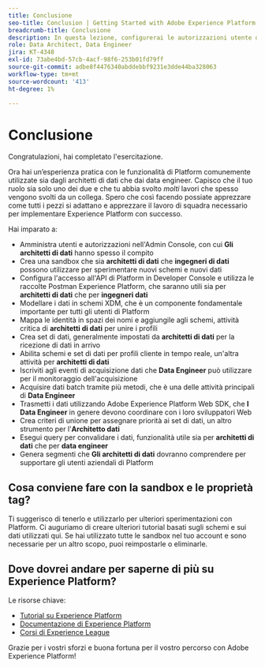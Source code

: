 ```yaml
---
title: Conclusione
seo-title: Conclusion | Getting Started with Adobe Experience Platform for Data Architects and Data Engineers
breadcrumb-title: Conclusione
description: In questa lezione, configurerai le autorizzazioni utente di Adobe Experience Platform utilizzando l’Admin Console di Adobe.
role: Data Architect, Data Engineer
jira: KT-4348
exl-id: 73abe4bd-57cb-4acf-98f6-253b01fd79ff
source-git-commit: adbe8f4476340abddebbf9231e3dde44ba328063
workflow-type: tm+mt
source-wordcount: '413'
ht-degree: 1%

---
```


# Conclusione

<!--5min-->

Congratulazioni, hai completato l&#39;esercitazione.

Ora hai un’esperienza pratica con le funzionalità di Platform comunemente utilizzate sia dagli architetti di dati che dai data engineer. Capisco che il tuo ruolo sia solo uno dei due e che tu abbia svolto _molti_ lavori che spesso vengono svolti da un collega. Spero che così facendo possiate apprezzare come tutti i pezzi si adattano e apprezzare il lavoro di squadra necessario per implementare Experience Platform con successo.

Hai imparato a:

* Amministra utenti e autorizzazioni nell&#39;Admin Console, con cui **Gli architetti di dati** hanno spesso il compito
* Crea una sandbox che sia **architetti di dati** che **ingegneri di dati** possono utilizzare per sperimentare nuovi schemi e nuovi dati
* Configura l&#39;accesso all&#39;API di Platform in Developer Console e utilizza le raccolte Postman Experience Platform, che saranno utili sia per **architetti di dati** che per **ingegneri dati**
* Modellare i dati in schemi XDM, che è un componente fondamentale importante per tutti gli utenti di Platform
* Mappa le identità in spazi dei nomi e aggiungile agli schemi, attività critica di **architetti di dati** per unire i profili
* Crea set di dati, generalmente impostati da **architetti di dati** per la ricezione di dati in arrivo
* Abilita schemi e set di dati per profili cliente in tempo reale, un&#39;altra attività per **architetti di dati**
* Iscriviti agli eventi di acquisizione dati che **Data Engineer** può utilizzare per il monitoraggio dell&#39;acquisizione
* Acquisire dati batch tramite più metodi, che è una delle attività principali di **Data Engineer**
* Trasmetti i dati utilizzando Adobe Experience Platform Web SDK, che **I Data Engineer** in genere devono coordinare con i loro sviluppatori Web
* Crea criteri di unione per assegnare priorità ai set di dati, un altro strumento per l&#39;**Architetto dati**
* Esegui query per convalidare i dati, funzionalità utile sia per **architetti di dati** che per **data engineer**
* Genera segmenti che **Gli architetti di dati** dovranno comprendere per supportare gli utenti aziendali di Platform



## Cosa conviene fare con la sandbox e le proprietà tag?

Ti suggerisco di tenerlo e utilizzarlo per ulteriori sperimentazioni con Platform. Ci auguriamo di creare ulteriori tutorial basati sugli schemi e sui dati utilizzati qui. Se hai utilizzato tutte le sandbox nel tuo account e sono necessarie per un altro scopo, puoi reimpostarle o eliminarle.

## Dove dovrei andare per saperne di più su Experience Platform?

Le risorse chiave:

* [Tutorial su Experience Platform](https://experienceleague.adobe.com/docs/platform-learn/tutorials/overview.html?lang=it)
* [Documentazione di Experience Platform](https://experienceleague.adobe.com/docs/experience-platform/landing/home.html?lang=it)
* [Corsi di Experience League](https://experienceleague.adobe.com/it#dashboard/learning)

Grazie per i vostri sforzi e buona fortuna per il vostro percorso con Adobe Experience Platform!
